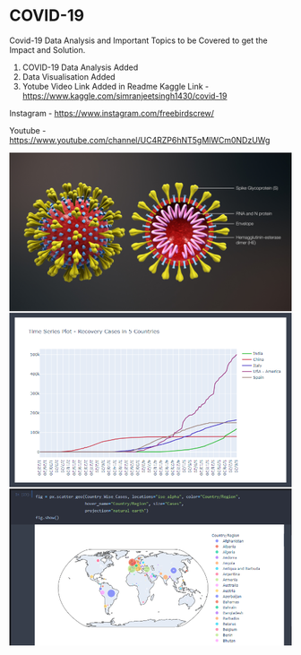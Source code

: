 # COVID-19
Covid-19 Data Analysis and Important Topics to be Covered to get the Impact and Solution.
1. COVID-19 Data Analysis Added
2. Data Visualisation Added
3. Yotube Video Link Added in Readme
Kaggle Link - https://www.kaggle.com/simranjeetsingh1430/covid-19



Instagram - https://www.instagram.com/freebirdscrew/


Youtube - https://www.youtube.com/channel/UC4RZP6hNT5gMlWCm0NDzUWg

![Screenshot](coronavirus.jpg)
![Screenshot](Part_2_1.png)
![Screenshot](Part_2_2.png)


